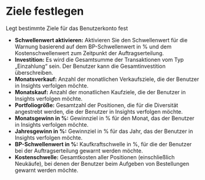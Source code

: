 # **Ziele festlegen**

Legt bestimmte Ziele für das Benutzerkonto fest

- **Schwellenwert aktivieren:** Aktivieren Sie den Schwellenwert für die Warnung basierend auf dem BP-Schwellenwert in % und dem Kostenschwellenwert zum Zeitpunkt der Auftragserteilung.
- **Investition:** Es wird die Gesamtsumme der Transaktionen vom Typ „Einzahlung“ sein. Der Benutzer kann die Gesamtinvestition überschreiben.
- **Monatsverkauf:** Anzahl der monatlichen Verkaufsziele, die der Benutzer in Insights verfolgen möchte.
- **Monatskauf:** Anzahl der monatlichen Kaufziele, die der Benutzer in Insights verfolgen möchte.
- **Portfoliogröße:** Gesamtzahl der Positionen, die für die Diversität angestrebt werden, die der Benutzer in Insights verfolgen möchte.
- **Monatsgewinn in %:** Gewinnziel in % für den Monat, das der Benutzer in Insights verfolgen möchte.
- **Jahresgewinn in %:** Gewinnziel in % für das Jahr, das der Benutzer in Insights verfolgen möchte.
- **BP-Schwellenwert in %:** Kaufkraftschwelle in %, für die der Benutzer bei der Auftragserteilung gewarnt werden möchte.
- **Kostenschwelle:** Gesamtkosten aller Positionen (einschließlich Neukäufe), bei denen der Benutzer beim Aufgeben von Bestellungen gewarnt werden möchte.

